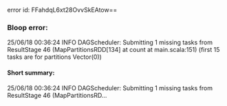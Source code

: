 error id: FFahdqL6xt28OvvSkEAtow==
### Bloop error:

25/06/18 00:36:24 INFO DAGScheduler: Submitting 1 missing tasks from ResultStage 46 (MapPartitionsRDD[134] at count at main.scala:151) (first 15 tasks are for partitions Vector(0))
#### Short summary: 

25/06/18 00:36:24 INFO DAGScheduler: Submitting 1 missing tasks from ResultStage 46 (MapPartitionsRD...